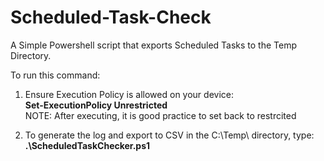 # Scheduled-Task-Check
A Simple Powershell script that exports Scheduled Tasks to the Temp Directory. 


To run this command: 

1) Ensure Execution Policy is allowed on your device:<br />
**Set-ExecutionPolicy Unrestricted**<br />
NOTE: After executing, it is good practice to set back to restrcited

2) To generate the log and export to CSV in the C:\Temp\ directory, type:<br />
**.\ScheduledTaskChecker.ps1**
